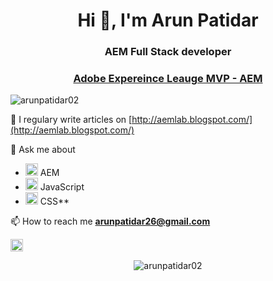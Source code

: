 

<h1 align="center">Hi 👋, I'm Arun Patidar</h1>  
<h3 align="center">AEM Full Stack developer</h3> 
<h3 align="center"><a href="https://experienceleaguecommunities.adobe.com/t5/user/viewprofilepage/user-id/6786635">Adobe Expereince Leauge MVP - AEM</a></h3>
<p align="left"> <img src="https://komarev.com/ghpvc/?username=arunpatidar02" alt="arunpatidar02" /> </p>  
  
📝 I regulary write articles on [http://aemlab.blogspot.com/](http://aemlab.blogspot.com/)  
  
💬 Ask me about 

 - <img
   src="https://www.adobe.com/content/dam/www/icons/adobe-experience-manager.svg"
   alt="AEM" width="20" height="20"/> AEM
  - <img  src="https://konpa.github.io/devicon/devicon.git/icons/javascript/javascript-original.svg"
   alt="javascript" width="20" height="20"/> JavaScript
- <img
   src="https://konpa.github.io/devicon/devicon.git/icons/css3/css3-original-wordmark.svg"
   alt="css3" width="20" height="20"/>  CSS**

  
  
📫 How to reach me **arunpatidar26@gmail.com**  
<p align="left">  
<a href="https://linkedin.com/in/arunpatidar26" target="blank"><img align="center" src="https://cdn.jsdelivr.net/npm/simple-icons@3.0.1/icons/linkedin.svg" alt="arunpatidar26" height="20" width="20" /></a>  
</p>
  
  
<p align="center"> <img src="https://github-readme-stats.vercel.app/api?username=arunpatidar02&show_icons=true" alt="arunpatidar02" /> </p>    

